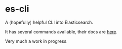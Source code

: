 # es-cli

A (hopefully) helpful CLI into Elasticsearch.

It has several commands available, their docs are [here](docs/es-cli.md).

Very much a work in progress.
